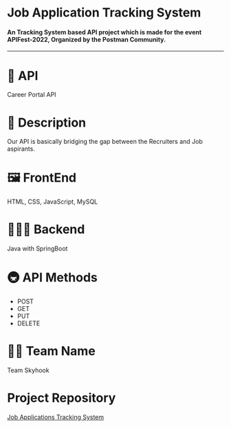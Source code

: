 # Job Application Tracking System
#### An Tracking System based API project which is made for the event APIFest-2022, Organized by the Postman Community. 

---

# 🚁 API
Career Portal API

# 📜 Description
Our API is basically bridging the gap between the Recruiters and Job aspirants. 

# 🖼 FrontEnd
HTML, CSS, JavaScript, MySQL

# 👨🏻‍💻 Backend
Java with SpringBoot

# 🚇 API Methods
- POST
- GET
- PUT
- DELETE

# 🤝🏻 Team Name
Team Skyhook

# Project Repository
[Job Applications Tracking System](https://arpanaditya.github.io/job-application-tracking-system)
